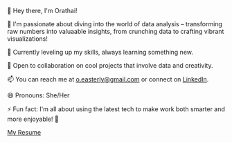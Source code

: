👋 Hey there, I'm Orathai!

👀 I'm passionate about diving into the world of data analysis – transforming raw numbers into valuaable insights, from crunching data to crafting vibrant visualizations!

🌱 Currently leveling up my skills, always learning something new.

💞️ Open to collaboration on cool projects that involve data and creativity.

📫 You can reach me at o.easterly@gmail.com or connect on [LinkedIn](https://www.linkedin.com/in/orathai-easterly/).

😄 Pronouns: She/Her

⚡ Fun fact: I'm all about using the latest tech to make work both smarter and more enjoyable! 🚀

[My Resume](https://github.com/orieasterly/orieasterly/blob/main/OEasterly%20Resume%202024.pdf)

<!---
orieasterly/orieasterly is a ✨ special ✨ repository because its `README.md` (this file) appears on your GitHub profile.
You can click the Preview link to take a look at your changes.
--->

